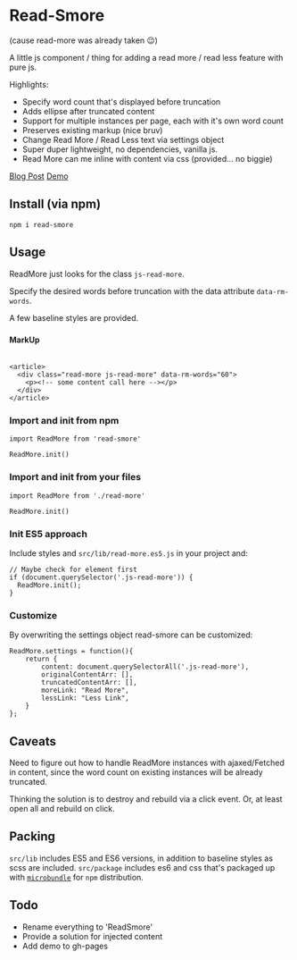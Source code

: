 # Read-Smore

(cause read-more was already taken 😉)

A little js component / thing for adding a read more / read less feature with pure js.

Highlights:

- Specify word count that's displayed before truncation
- Adds ellipse after truncated content
- Support for multiple instances per page, each with it's own word count
- Preserves existing markup (nice bruv)
- Change Read More / Read Less text via settings object
- Super duper lightweight, no dependencies, vanilla js.
- Read More can me inline with content via css (provided... no biggie)

[Blog Post](http://stephenscaff.com/articles/2018/12/readmore-js/)
[Demo](https://codepen.io/StephenScaff/full/oPbbMx)

## Install (via npm)

`npm i read-smore`


## Usage

ReadMore just looks for the class `js-read-more`.

Specify the desired words before truncation with the data attribute `data-rm-words`.

A few baseline styles are provided.

###


#### MarkUp
```

<article>
  <div class="read-more js-read-more" data-rm-words="60">
    <p><!-- some content call here --></p>
  </div>
</article>
```

### Import and init from npm
```
import ReadMore from 'read-smore'

ReadMore.init()
```

### Import and init from your files
```
import ReadMore from './read-more'

ReadMore.init()
```

### Init ES5 approach

Include styles and `src/lib/read-more.es5.js` in your project and:

```
// Maybe check for element first
if (document.querySelector('.js-read-more')) {
  ReadMore.init();
}
```

### Customize

By overwriting the settings object read-smore can be customized:

```
ReadMore.settings = function(){
    return {
        content: document.querySelectorAll('.js-read-more'), 
        originalContentArr: [],
        truncatedContentArr: [],
        moreLink: "Read More",
        lessLink: "Less Link",
    }
};
```


## Caveats

Need to figure out how to handle ReadMore instances with ajaxed/Fetched in content, since the word count on existing instances will be already truncated.

Thinking the solution is to destroy and rebuild via a click event. Or, at least open all and rebuild on click.


## Packing

`src/lib` includes ES5 and ES6 versions, in addition to baseline styles as scss are included.
`src/package` includes es6 and css that's packaged up with [`microbundle`]() for `npm` distribution.


## Todo
- Rename everything to 'ReadSmore'
- Provide a solution for injected content
- Add demo to gh-pages
